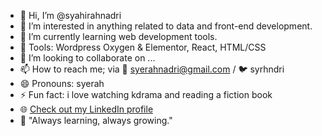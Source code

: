 - 👋 Hi, I’m @syahirahnadri
- 👀 I’m interested in anything related to data and front-end development.
- 🌱 I’m currently learning web development tools.
- 🔧 Tools: Wordpress Oxygen & Elementor, React, HTML/CSS
- 💞️ I’m looking to collaborate on ...
- 📫 How to reach me; via 💌 syerahnadri@gmail.com / 🐦 syrhndri
- 😄 Pronouns: syerah
- ⚡ Fun fact: i love watching kdrama and reading a fiction book
- 🌐 [Check out my LinkedIn profile](https://www.linkedin.com/in/nor-syahirah-nadri/)
- 🌱 "Always learning, always growing."

<!---
syahirahnadri/syahirahnadri is a ✨ special ✨ repository because its `README.md` (this file) appears on your GitHub profile.
You can click the Preview link to take a look at your changes.
--->
